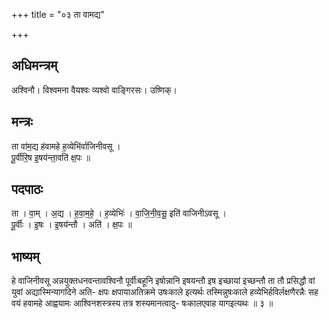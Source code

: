 +++
title = "०३ ता वामद्य"

+++
## अधिमन्त्रम्
अश्विनौ। विश्वमना वैयश्वः व्यश्वो वाङ्गिरसः। उष्णिक्।

## मन्त्रः
ता वा॑म॒द्य ह॑वामहे ह॒व्येभि॑र्वाजिनीवसू ।  
पू॒र्वीरि॒ष इ॒षय॑न्ता॒वति॑ क्ष॒पः ॥

## पदपाठः
ता । वा॒म् । अ॒द्य । ह॒वा॒म॒हे॒ । ह॒व्येभिः॑ । वा॒जि॒नी॒व॒सू॒ इति॑ वाजिनीऽवसू ।  
पू॒र्वीः । इ॒षः । इ॒षय॑न्तौ । अति॑ । क्ष॒पः ॥

## भाष्यम्
हे वाजिनीवसू अन्नयुक्तधनवन्तावश्विनौ पूर्वीःबहूनि इषोन्नानि इषयन्तौ इष इच्छायां इच्छन्तौ ता तौ प्रसिद्धौ वां युवां अद्यास्मिन्यागदिने अति- क्षपः क्षपायाअतिक्रमे उषःकाले इत्यर्थः तस्मिन्नुषःकाले हव्येभिर्हविर्लक्षणैरन्नैः सह वयं हवामहे आह्वयामः आश्विनशस्त्रस्य तत्र शस्यमानत्वादु- षःकालएवाह यागइत्यथः ॥ ३ ॥